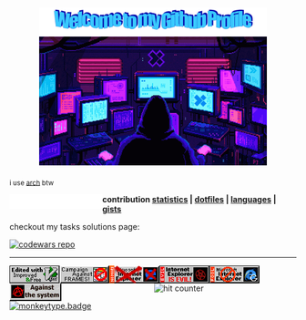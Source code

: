 <center><img src="pictures/welcome.png" width=400></center>
<center><img src="pictures/screens.gif" width=400></center>

<sub>i use [arch](https://archlinux.org/) btw</sub>

<img src="pictures/linux-ms2.gif" align="left">

<b>
    contribution <a href="stats.md">statistics</a> |
    <a href="https://github.com/mb6ockatf/dotfiles">dotfiles</a> |
    <a href="languages.md">languages</a> |
    <a href="https://gist.github.com/mb6ockatf">gists</a>
</b>

checkout my tasks solutions page:

[![codewars repo](
https://github-readme-stats.vercel.app/api/pin/?username=mb6ockatf&repo=solutions\&title_color=fff\&icon_color=ffffff\&text_color=ffffff\&bg_color=000000)](
https://github.com/mb6ockatf/solutions)

------

<img src="pictures/vim.gif" align="left">
<img src="pictures/noframes.gif" align="left">
<img src="pictures/no-more-ie.gif" align="left">
<img src="pictures/evil_explorer.gif" align="left">
<img src="pictures/ie2.gif" align="left">
<img src="pictures/against.gif" align="left">
<center>
<img src="https://profile-counter.glitch.me/mb6ockatf/count.svg"
     alt="hit counter">
</center>

[![monkeytype.badge]](https://monkeytype.com/)

[monkeytype.badge]: https://img.shields.io/endpoint?style=flat&url=https%3A%2F%2Fmonkeytype-badge-vhd5lan7mmhz.runkit.sh%3Fmessage%3D48wpm%26label%3Dmonkeytype%26logoVariant%3Done

